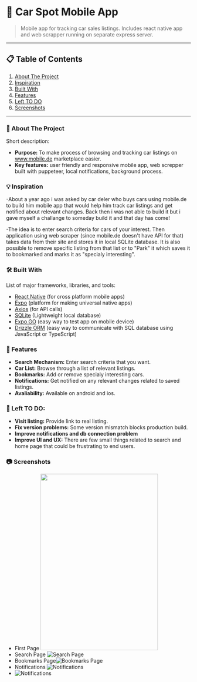 # 👋 Car Spot Mobile App

> Mobile app for tracking car sales listings. Includes react native app and web scrapper running on separate express server.

---
## 📋 Table of Contents

1. [About The Project](#about)
2. [Inspiration](#inspiration)
3. [Built With](#built)  
4. [Features](#features)  
5. [Left TO DO](#todo)  
6. [Screenshots](#screenshots)  
---

<a name="about"></a>
### 📖 About The Project

Short description:
- **Purpose:** To make process of browsing and tracking car listings on www.mobile.de marketplace easier.
- **Key features:** user friendly and responsive mobile app, web screpper built with puppeteer, local notifications, background process.

<a name="inspiration"></a>
### 💡 Inspiration
-About a year ago i was asked by car deler who buys cars using mobile.de to build him mobile app that would help him track car listings and get notified about relevant changes. Back then i was not able to build it but i gave myself a challange to someday build it and that day has come!

-The idea is to enter search criteria for cars of your interest. Then application using web scraper (since mobile.de doesn't have API for that) takes data from their site and stores it in local SQLite database. It is also possible to remove specific listing from that list or to "Park" it which saves it to bookmarked and marks it as "specialy interesting".

<a name="built"></a>
### 🛠️ Built With

List of major frameworks, libraries, and tools:
- [React Native](https://reactnative.dev/) (for cross platform mobile apps)
- [Expo](https://expo.dev/) (platform for making universal native apps)
- [Axios](https://github.com/axios/axios) (for API calls)
- [SQLite](https://sqlite.org/) (Lightweight local database)
- [Expo GO](https://expo.dev/go) (easy way to test app on mobile device)
- [Drizzle ORM](https://orm.drizzle.team/) (easy way to communicate with SQL database using JavaScript or TypeScript)

<a name="features"></a>
### 📱 Features

- **Search Mechanism:** Enter search criteria that you want.
- **Car List:** Browse through a list of relevant listings.
- **Bookmarks:** Add or remove specialy interesting cars.
- **Notifications:** Get notified on any relevant changes related to saved listings.
- **Avaliability:** Available on android and ios.

<a name="todo"></a>
### 📖 Left TO DO:
- **Visit listing:** Provide link to real listing.
- **Fix version problems:** Some version mismatch blocks production build.
- **Improve notifications and db connection problem**
- **Improve UI and UX:** There are few small things related to search and home page that could be frustrating to end users.
<a name="screenshots"></a>
### 📷 Screenshots
- First Page <img src="images/firstPage.jpg" width="320" height="480" />
- Search Page ![Search Page](images/search.jpg)
- Bookmarks Page![Bookmarks Page](images/bookmarks.jpg)
- Notifications ![Notifications](images/notifications.jpg)
- ![Notifications](images/notifications2.jpg)
